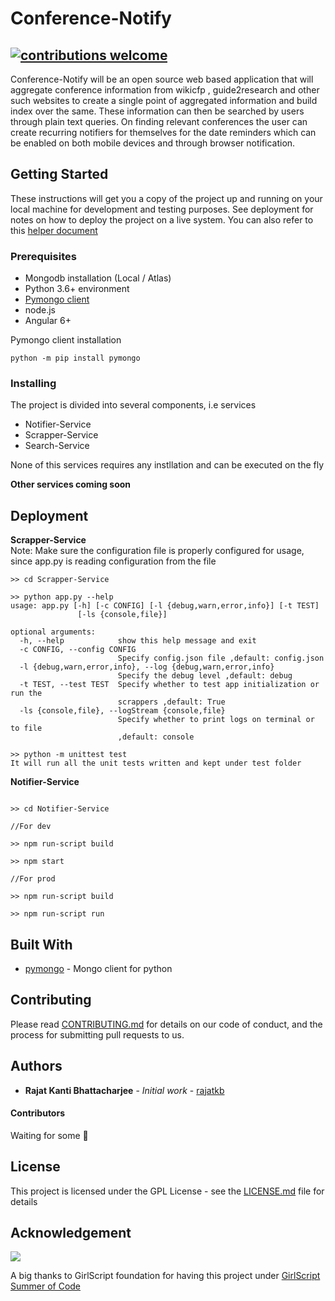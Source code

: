 # Conference-Notify

## [![contributions welcome](https://img.shields.io/badge/contributions-welcome-brightgreen.svg?style=flat)](https://github.com/dwyl/esta/issues)

Conference-Notify will be an open source web based application that will aggregate conference information from wikicfp , guide2research and other such websites to create a single point of aggregated information and build index over the same. These information can then be searched by users through plain text queries. On finding relevant conferences the user can create recurring notifiers for themselves for the date reminders which can be enabled on both mobile devices and through browser notification.

## Getting Started

These instructions will get you a copy of the project up and running on your local machine for development and testing purposes. See deployment for notes on how to deploy the project on a live system. You can also refer to this [helper document](https://docs.google.com/document/d/1gAd7DHDg7xybD6H72HAGCQFdPDTqC9SDejJCdPK0wd4/edit?usp=sharing)

### Prerequisites

* Mongodb installation (Local / Atlas)
* Python 3.6+ environment
* [Pymongo client](https://www.mongodb.com/blog/post/getting-started-with-python-and-mongodb)  
* node.js
* Angular 6+

Pymongo client installation
```shell
python -m pip install pymongo

```

### Installing

The project is divided into several components, i.e services

* Notifier-Service
* Scrapper-Service
* Search-Service

None of this services requires any instllation and can be executed on the fly

**Other services coming soon**



## Deployment

**Scrapper-Service**  
Note: Make sure the configuration file is properly configured for usage, since app.py is reading configuration from the file

```
>> cd Scrapper-Service

>> python app.py --help
usage: app.py [-h] [-c CONFIG] [-l {debug,warn,error,info}] [-t TEST]
               [-ls {console,file}]

optional arguments:
  -h, --help            show this help message and exit
  -c CONFIG, --config CONFIG
                        Specify config.json file ,default: config.json
  -l {debug,warn,error,info}, --log {debug,warn,error,info}
                        Specify the debug level ,default: debug
  -t TEST, --test TEST  Specify whether to test app initialization or run the
                        scrappers ,default: True
  -ls {console,file}, --logStream {console,file}
                        Specify whether to print logs on terminal or to file
                        ,default: console

>> python -m unittest test
It will run all the unit tests written and kept under test folder

```

**Notifier-Service**

```shell

>> cd Notifier-Service

//For dev

>> npm run-script build

>> npm start 

//For prod

>> npm run-script build

>> npm run-script run

```


## Built With

* [pymongo](https://api.mongodb.com/python/current/) - Mongo client for python



## Contributing

Please read [CONTRIBUTING.md](https://github.com/rajatkb/Conference-Notify/blob/master/CONTRIBUTING.md) for details on our code of conduct, and the process for submitting pull requests to us.

## Authors

* **Rajat Kanti Bhattacharjee** - *Initial work* - [rajatkb](https://github.com/rajatkb)

#### Contributors  

Waiting for some 🧐

## License

This project is licensed under the GPL License - see the [LICENSE.md](LICENSE.md) file for details

## Acknowledgement


<centre>
<img src="gssoc_black.png"></img>
</centre>


A big thanks to GirlScript foundation for having this project under [GirlScript Summer of Code](https://www.gssoc.tech/)

